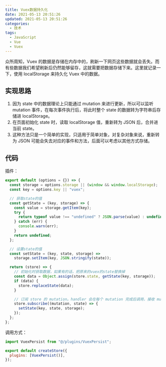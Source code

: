 ```yaml
---
title: Vuex数据持久化
date: 2021-05-13 20:51:26
updated: 2021-05-13 20:51:26
categories:
  - 技术
tags:
  - JavaScript
  - Vue
  - Vuex
---
```


众所周知，Vuex 的数据是存储在内存中的，刷新一下网页这些数据就会丢失。而有些数据我们希望刷新后仍然能够留存，这就需要把数据存储下来。这里就记录一下，使用 localStorage 来持久化 Vuex 中的数据。

<!--more-->

## 实现思路

1. 因为 state 中的数据理论上只能通过 mutation 来进行更新，所以可以监听 mutation 事件，在每次事件执行后，将此时整个 state 的数据转为字符串后存储进 localStorage。
2. 在页面初始化 state 时，读取 localStorage 值，重新转为 JSON 后，合并进当前 state。
3. 这种方法只是一个简单的实现，只适用于简单对象，对复杂对象来说，重新转为 JSON 可能会失去对应的事件和方法，后面可以考虑以其他方式存储。

## 代码

插件：

```js
export default (options = {}) => {
  const storage = options.storage || (window && window.localStorage);
  const key = options.key || "vuex";

  // 获取state的值
  const getState = (key, storage) => {
    const value = storage.getItem(key);
    try {
      return typeof value !== "undefined" ? JSON.parse(value) : undefined;
    } catch (err) {
      console.warn(err);
    }
    return undefined;
  };

  // 设置state的值
  const setState = (key, state, storage) =>
    storage.setItem(key, JSON.stringify(state));

  return (store) => {
    // 初始化时获取数据，如果有的话，把原来的vuex的state替换掉
    const data = Object.assign(store.state, getState(key, storage));
    if (data) {
      store.replaceState(data);
    }

    // 订阅 store 的 mutation。handler 会在每个 mutation 完成后调用，接收 mutation 和经过 mutation 后的状态作为参数
    store.subscribe((mutation, state) => {
      setState(key, state, storage);
    });
  };
};
```

调用方式：

```js
import VuexPersist from "@/plugins/VuexPersist";

export default createStore({
  plugins: [VuexPersist()],
});
```
